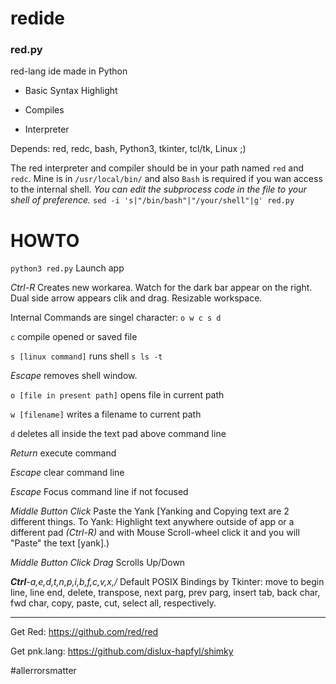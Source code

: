 # redide

### red.py

red-lang ide made in Python

- Basic Syntax Highlight

- Compiles

- Interpreter

Depends: red, redc, bash, Python3, tkinter, tcl/tk, Linux ;)

The red interpreter and compiler should be in your path named `red` and `redc`. Mine is in `/usr/local/bin/` and also `Bash` is required if you wan access to the internal shell. *You can edit the subprocess code in the file to your shell of preference.* `sed -i 's|"/bin/bash"|"/your/shell"|g' red.py`

# HOWTO

`python3 red.py` Launch app

*Ctrl-R* Creates new workarea. Watch for the dark bar appear on the right. Dual side arrow appears clik and drag. Resizable workspace.

Internal Commands are singel character:  `o w c s d`

`c` compile opened or saved file

`s [linux command]` runs shell `s ls -t`

*Escape* removes shell window. 

`o [file in present path]` opens file in current path

`w [filename]` writes a filename to current path

`d` deletes all inside the text pad above command line

*Return* execute command

*Escape* clear command line 

*Escape* Focus command line if not focused

*Middle Button Click* Paste the Yank [Yanking and Copying text are 2 different things. To Yank: Highlight text anywhere outside of app or a different pad *(Ctrl-R)* and with Mouse Scroll-wheel click it and you will "Paste" the text [yank].)

*Middle Button Click Drag* Scrolls Up/Down

_**Ctrl**-a,e,d,t,n,p,i,b,f,c,v,x,/_ Default POSIX Bindings by Tkinter: move to begin line, line end, delete, transpose, next parg, prev parg, insert tab, back char, fwd char, copy, paste, cut, select all, respectively.

---

Get Red: https://github.com/red/red

Get pnk.lang: https://github.com/dislux-hapfyl/shimky

#allerrorsmatter
